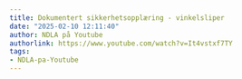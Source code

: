```yaml
---
title: Dokumentert sikkerhetsopplæring - vinkelsliper
date: "2025-02-10 12:11:40"
author: NDLA på Youtube
authorlink: https://www.youtube.com/watch?v=It4vstxf7TY
tags:
- NDLA-pa-Youtube
---
```

